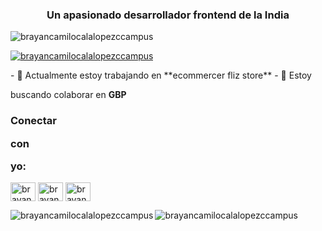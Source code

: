 <h3 align="center">Un apasionado desarrollador frontend de la India</h3>

<p align="left"> <img src="https://komarev.com/ghpvc/?username=brayancamilocalalopezccampus&label=Profile%20views&color=0e75b6&style=flat" alt="brayancamilocalalopezccampus" /> </p> <p align="left"> <a href="https://git hub.com/ryo-ma/github-profile-trophy"><img src="https://github-profile-trophy.vercel.app/?username=brayancamilocalalopezccampus" alt="brayancamilocalalopezccampus" /></a> </p> - 🔭 Actualmente estoy trabajando en **ecommercer fliz store** - 👯 Estoy

buscando colaborar en **GBP** <h3 align="left">

Conectar

con

yo:</h3>
<p align="izquierda">
<a href="https://linkedin.com/en/brayan cala" target="blank"><img align="center" src="https://raw.githubusercontent.com/rahuldkjain/github-profile-readme-generator/master/src/images/icons/Social/linked-in-alt.svg" alt="brayan cala" height="30" width="40" /></a> <a href="https://f b.com/brayan cala lopez" target="blank"><img align="center" src="https://raw.githubusercontent.com/rahuldkjain/github-profile-readme-generator/master/src/images/icons/Social/facebook.svg" alt="brayan cala lopez" height="30" width="40" /></a> <a href="https://
instagram
.com/brayan_cala18" target="blank"><img align="center" src="https://raw.githubusercontent.com/rahuldkjain/github-profile-readme-generator/master/src/images/icons/Social/instagram.svg" alt="brayan_cala18" height="30" width="40" /></a>
</p>

<p><img align="left" src="https://github-readme-stats.vercel.app/api/top-langs?username=brayancamilocalalopezccampus&show_icons=true&locale=en&layout=compact" alt="brayancamilocalalopezccampus" /></p> <p>

 <img align="center" src="https://github-readme-stats.vercel .app/api?username=brayancamilocalalopezccampus&show_icons=true&locale=en" alt="brayancamilocalalopezccampus" /></p>
